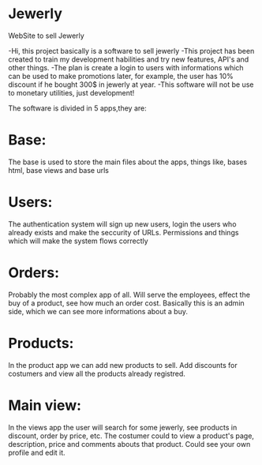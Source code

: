 # Jewerly
WebSite to sell Jewerly 

-Hi, this project basically is a software to sell jewerly
-This project has been created to train my development habilities and try new features, API's and other things.
-The plan is create a login to users with informations which can be used to make promotions later, for example, the user has 10% discount if he bought 300$ in jewerly at year.
-This software will not be use to monetary utilities, just development!

The software is divided in 5 apps,they are:


# Base: 
 The base is used to store the main files about the apps, things like, bases html, base views and base urls

 # Users:
 The authentication system will sign up new users, login the users who already exists and make the seccurity of URLs. Permissions and things which will make the system flows correctly

# Orders: 
 Probably the most complex app of all. Will serve the employees, effect the buy of a product, see how much an order cost. Basically this is an admin side, which we can see more informations about a buy.  

# Products: 
 In the product app we can add new products to sell. Add discounts for costumers and view all the products already registred.

# Main view: 
 In the views app the user will search for some jewerly, see products in discount, order by price, etc. The costumer could to view a product's page, description, price and comments abouts that product. Could see your own profile and edit it.
 



